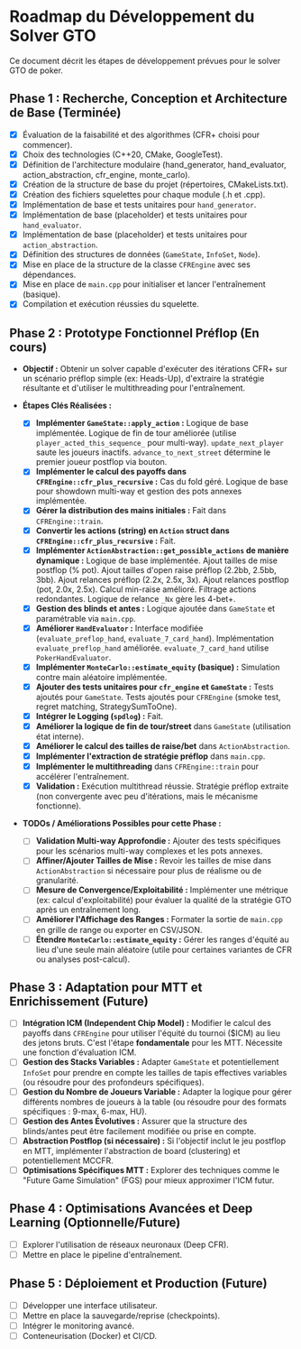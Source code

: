 # Roadmap du Développement du Solver GTO

Ce document décrit les étapes de développement prévues pour le solver GTO de poker.

## Phase 1 : Recherche, Conception et Architecture de Base (Terminée)

*   [x] Évaluation de la faisabilité et des algorithmes (CFR+ choisi pour commencer).
*   [x] Choix des technologies (C++20, CMake, GoogleTest).
*   [x] Définition de l'architecture modulaire (hand\_generator, hand\_evaluator, action\_abstraction, cfr\_engine, monte\_carlo).
*   [x] Création de la structure de base du projet (répertoires, CMakeLists.txt).
*   [x] Création des fichiers squelettes pour chaque module (.h et .cpp).
*   [x] Implémentation de base et tests unitaires pour `hand_generator`.
*   [x] Implémentation de base (placeholder) et tests unitaires pour `hand_evaluator`.
*   [x] Implémentation de base (placeholder) et tests unitaires pour `action_abstraction`.
*   [x] Définition des structures de données (`GameState`, `InfoSet`, `Node`).
*   [x] Mise en place de la structure de la classe `CFREngine` avec ses dépendances.
*   [x] Mise en place de `main.cpp` pour initialiser et lancer l'entraînement (basique).
*   [x] Compilation et exécution réussies du squelette.

## Phase 2 : Prototype Fonctionnel Préflop (En cours)

*   **Objectif :** Obtenir un solver capable d'exécuter des itérations CFR+ sur un scénario préflop simple (ex: Heads-Up), d'extraire la stratégie résultante et d'utiliser le multithreading pour l'entraînement.

*   **Étapes Clés Réalisées :**
    *   [x] **Implémenter `GameState::apply_action` :** Logique de base implémentée. Logique de fin de tour améliorée (utilise `player_acted_this_sequence_` pour multi-way). `update_next_player` saute les joueurs inactifs. `advance_to_next_street` détermine le premier joueur postflop via bouton.
    *   [x] **Implémenter le calcul des payoffs dans `CFREngine::cfr_plus_recursive` :** Cas du fold géré. Logique de base pour showdown multi-way et gestion des pots annexes implémentée.
    *   [x] **Gérer la distribution des mains initiales :** Fait dans `CFREngine::train`.
    *   [x] **Convertir les actions (string) en `Action` struct dans `CFREngine::cfr_plus_recursive` :** Fait.
    *   [x] **Implémenter `ActionAbstraction::get_possible_actions` de manière dynamique :** Logique de base implémentée. Ajout tailles de mise postflop (% pot). Ajout tailles d'open raise préflop (2.2bb, 2.5bb, 3bb). Ajout relances préflop (2.2x, 2.5x, 3x). Ajout relances postflop (pot, 2.0x, 2.5x). Calcul min-raise amélioré. Filtrage actions redondantes. Logique de relance `_Nx` gère les 4-bet+.
    *   [x] **Gestion des blinds et antes :** Logique ajoutée dans `GameState` et paramétrable via `main.cpp`.
    *   [x] **Améliorer `HandEvaluator` :** Interface modifiée (`evaluate_preflop_hand`, `evaluate_7_card_hand`). Implémentation `evaluate_preflop_hand` améliorée. `evaluate_7_card_hand` utilise `PokerHandEvaluator`.
    *   [x] **Implémenter `MonteCarlo::estimate_equity` (basique) :** Simulation contre main aléatoire implémentée.
    *   [x] **Ajouter des tests unitaires pour `cfr_engine` et `GameState` :** Tests ajoutés pour `GameState`. Tests ajoutés pour `CFREngine` (smoke test, regret matching, StrategySumToOne).
    *   [x] **Intégrer le Logging (`spdlog`) :** Fait.
    *   [x] **Améliorer la logique de fin de tour/street** dans `GameState` (utilisation état interne).
    *   [x] **Améliorer le calcul des tailles de raise/bet** dans `ActionAbstraction`.
    *   [x] **Implémenter l'extraction de stratégie préflop** dans `main.cpp`.
    *   [x] **Implémenter le multithreading** dans `CFREngine::train` pour accélérer l'entraînement.
    *   [x] **Validation :** Exécution multithread réussie. Stratégie préflop extraite (non convergente avec peu d'itérations, mais le mécanisme fonctionne).

*   **TODOs / Améliorations Possibles pour cette Phase :**
    *   [ ] **Validation Multi-way Approfondie :** Ajouter des tests spécifiques pour les scénarios multi-way complexes et les pots annexes.
    *   [ ] **Affiner/Ajouter Tailles de Mise :** Revoir les tailles de mise dans `ActionAbstraction` si nécessaire pour plus de réalisme ou de granularité.
    *   [ ] **Mesure de Convergence/Exploitabilité :** Implémenter une métrique (ex: calcul d'exploitabilité) pour évaluer la qualité de la stratégie GTO après un entraînement long.
    *   [ ] **Améliorer l'Affichage des Ranges :** Formater la sortie de `main.cpp` en grille de range ou exporter en CSV/JSON.
    *   [ ] **Étendre `MonteCarlo::estimate_equity` :** Gérer les ranges d'équité au lieu d'une seule main aléatoire (utile pour certaines variantes de CFR ou analyses post-calcul).

## Phase 3 : Adaptation pour MTT et Enrichissement (Future)

*   [ ] **Intégration ICM (Independent Chip Model) :** Modifier le calcul des payoffs dans `CFREngine` pour utiliser l'équité du tournoi ($ICM) au lieu des jetons bruts. C'est l'étape **fondamentale** pour les MTT. Nécessite une fonction d'évaluation ICM.
*   [ ] **Gestion des Stacks Variables :** Adapter `GameState` et potentiellement `InfoSet` pour prendre en compte les tailles de tapis effectives variables (ou résoudre pour des profondeurs spécifiques).
*   [ ] **Gestion du Nombre de Joueurs Variable :** Adapter la logique pour gérer différents nombres de joueurs à la table (ou résoudre pour des formats spécifiques : 9-max, 6-max, HU).
*   [ ] **Gestion des Antes Évolutives :** Assurer que la structure des blinds/antes peut être facilement modifiée ou prise en compte.
*   [ ] **Abstraction Postflop (si nécessaire) :** Si l'objectif inclut le jeu postflop en MTT, implémenter l'abstraction de board (clustering) et potentiellement MCCFR.
*   [ ] **Optimisations Spécifiques MTT :** Explorer des techniques comme le "Future Game Simulation" (FGS) pour mieux approximer l'ICM futur.

## Phase 4 : Optimisations Avancées et Deep Learning (Optionnelle/Future)

*   [ ] Explorer l'utilisation de réseaux neuronaux (Deep CFR).
*   [ ] Mettre en place le pipeline d'entraînement.

## Phase 5 : Déploiement et Production (Future)

*   [ ] Développer une interface utilisateur.
*   [ ] Mettre en place la sauvegarde/reprise (checkpoints).
*   [ ] Intégrer le monitoring avancé.
*   [ ] Conteneurisation (Docker) et CI/CD.
